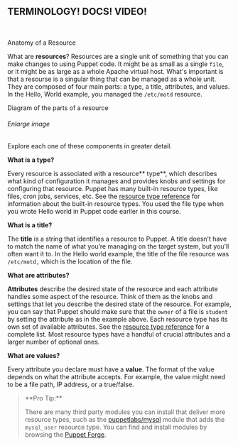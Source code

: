 ## TERMINOLOGY! DOCS! VIDEO!
&nbsp;

Anatomy of a Resource

What are **resources**? Resources are a single unit of something that you can make changes to using Puppet code. It might be as small as a single <code>file</code>, or it might be as large as a whole Apache virtual host. What's important is that a resourse is a singular thing that can be managed as a whole unit. They are composed of four main parts: a type, a title, attributes, and values. In the Hello, World example, you managed the <code>/etc/motd</code> resource.

Diagram of the parts of a resource

###### Enlarge image
Explore each one of these components in greater detail.

**What is a type?**

Every resource is associated with a resource** type**, which describes what kind of configuration it manages and provides knobs and settings for configuring that resource. Puppet has many built-in resource types, like files, cron jobs, services, etc. See the [resource type reference](https://puppet.com/docs/puppet/latest/type.html "") for information about the built-in resource types. You used the file type when you wrote Hello world in Puppet code earlier in this course.

**What is a title?**

The **title** is a string that identifies a resource to Puppet. A title doesn&rsquo;t have to match the name of what you&rsquo;re managing on the target system, but you&rsquo;ll often want it to. In the Hello world example, the title of the file resource was <code>/etc/motd,</code> which is the location of the file.

**What are attributes?**

**Attributes** describe the desired state of the resource and each attribute handles some aspect of the resource. Think of them as the knobs and settings that let you describe the desired state of the resource. For example, you can say that Puppet should make sure that the <code>owner</code> of a file is <code>student</code> by setting the attribute as in the example above. Each resource type has its own set of available attributes. See the [resource type reference](https://puppet.com/docs/puppet/5.3/type.html "") for a complete list. Most resource types have a handful of crucial attributes and a larger number of optional ones.

**What are values?**

Every attribute you declare must have a **value**. The format of the value depends on what the attribute accepts. For example, the value might need to be a file path, IP address, or a true/false.

<blockquote>
**Pro Tip:**

There are many third party modules you can install that deliver more resource types, such as the [puppetlabs/mysql](https://forge.puppet.com/puppetlabs/mysql "") module that adds the <code>mysql_user</code> resource type. You can find and install modules by browsing the [Puppet Forge](http://forge.puppetlabs.com/ "").

</blockquote>